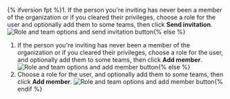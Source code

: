 {% ifversion fpt %}1. If the person you're inviting has never been a member of the organization or if you cleared their privileges, choose a role for the user and optionally add them to some teams, then click **Send invitation**.
![Role and team options and send invitation button](/assets/images/help/organizations/add-role-send-invitation.png){% else %}

1. If the person you're inviting has never been a member of the organization or if you cleared their privileges, choose a role for the user, and optionally add them to some teams, then click **Add member**.
   ![Role and team options and add member button](/assets/images/help/organizations/add-role-add-member.png){% else %}
1. Choose a role for the user, and optionally add them to some teams, then click **Add member**.
   ![Role and team options and add member button](/assets/images/help/organizations/add-role-add-member-2.7-lower.png){% endif %}
